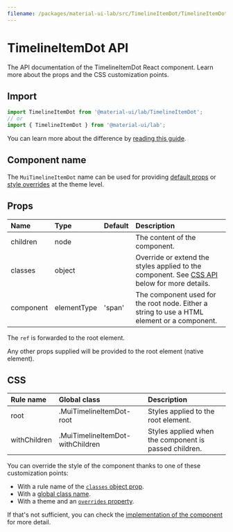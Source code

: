 ```yaml
---
filename: /packages/material-ui-lab/src/TimelineItemDot/TimelineItemDot.js
---
```


<!--- This documentation is automatically generated, do not try to edit it. -->

# TimelineItemDot API

<p class="description">The API documentation of the TimelineItemDot React component. Learn more about the props and the CSS customization points.</p>

## Import

```js
import TimelineItemDot from '@material-ui/lab/TimelineItemDot';
// or
import { TimelineItemDot } from '@material-ui/lab';
```

You can learn more about the difference by [reading this guide](/guides/minimizing-bundle-size/).



## Component name

The `MuiTimelineItemDot` name can be used for providing [default props](/customization/globals/#default-props) or [style overrides](/customization/globals/#css) at the theme level.

## Props

| Name | Type | Default | Description |
|:-----|:-----|:--------|:------------|
| <span class="prop-name">children</span> | <span class="prop-type">node</span> |  | The content of the component. |
| <span class="prop-name">classes</span> | <span class="prop-type">object</span> |  | Override or extend the styles applied to the component. See [CSS API](#css) below for more details. |
| <span class="prop-name">component</span> | <span class="prop-type">elementType</span> | <span class="prop-default">'span'</span> | The component used for the root node. Either a string to use a HTML element or a component. |

The `ref` is forwarded to the root element.

Any other props supplied will be provided to the root element (native element).

## CSS

| Rule name | Global class | Description |
|:-----|:-------------|:------------|
| <span class="prop-name">root</span> | <span class="prop-name">.MuiTimelineItemDot-root</span> | Styles applied to the root element.
| <span class="prop-name">withChildren</span> | <span class="prop-name">.MuiTimelineItemDot-withChildren</span> | Styles applied when the component is passed children.

You can override the style of the component thanks to one of these customization points:

- With a rule name of the [`classes` object prop](/customization/components/#overriding-styles-with-classes).
- With a [global class name](/customization/components/#overriding-styles-with-global-class-names).
- With a theme and an [`overrides` property](/customization/globals/#css).

If that's not sufficient, you can check the [implementation of the component](https://github.com/mui-org/material-ui/blob/master/packages/material-ui-lab/src/TimelineItemDot/TimelineItemDot.js) for more detail.

